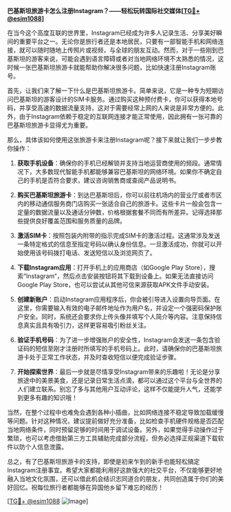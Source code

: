 **巴基斯坦旅游卡怎么注册Instagram？——轻松玩转国际社交媒体[[TG💪+ @esim1088](https://t.me/s/esim1088)]**

在当今这个高度互联的世界里，Instagram已经成为许多人记录生活、分享美好瞬间的重要平台之一。无论你是旅行者还是本地居民，只要有一部智能手机和网络连接，就可以随时随地上传照片或视频，与全球的朋友互动。然而，对于一些刚到巴基斯坦的游客来说，可能会遇到语言障碍或者对当地网络环境不太熟悉的情况，这时候一张巴基斯坦旅游卡就能帮助你解决很多问题，比如快速注册Instagram账号。

首先，让我们来了解一下什么是巴基斯坦旅游卡。简单来说，它是一种专为短期访问巴基斯坦的游客设计的SIM卡服务。通过购买这种预付费卡，你可以获得本地号码，并享受高速的数据流量支持，这对于需要经常上网的人来说是非常方便的。此外，由于Instagram依赖于稳定的互联网连接才能正常使用，因此拥有一张可靠的巴基斯坦旅游卡显得尤为重要。

那么，具体该如何使用这张旅游卡来注册Instagram呢？接下来就让我们一步步教你操作：

1. **获取手机设备**：确保你的手机已经解锁并支持当地运营商使用的频段。通常情况下，大多数现代智能手机都能够兼容巴基斯坦的网络环境。如果你不确定自己的手机是否符合要求，建议咨询销售商或查阅产品说明书。

2. **购买巴基斯坦旅游卡**：到达巴基斯坦后，你可以前往机场内的营业厅或者市区内的移动通信服务商门店购买一张适合自己的旅游卡。这些卡片一般会包含一定量的数据流量以及通话分钟数，价格根据套餐不同而有所差异。记得选择那些提供良好覆盖范围和服务质量的品牌。

3. **激活SIM卡**：按照包装内附带的指示完成SIM卡的激活过程。这通常涉及发送一条特定格式的信息至指定号码以确认身份信息。一旦激活成功，你就可以开始使用该号码拨打电话、发送短信以及浏览网页了。

4. **下载Instagram应用**：打开手机上的应用商店（如Google Play Store），搜索“Instagram”，然后点击安装按钮将其下载到设备上。如果无法直接访问Google Play Store，也可以尝试从其他可信来源获取APK文件手动安装。

5. **创建新账户**：启动Instagram应用程序后，你会被引导进入设置向导页面。在这里，你需要输入有效的电子邮件地址作为用户名，并设定一个强密码保护账户安全。同时，系统还会要求你上传头像并填写个人简介等内容。注意保持信息真实且具有吸引力，这样更容易吸引粉丝关注。

6. **验证手机号码**：为了进一步增强账户的安全性，Instagram会发送一条包含验证码的短信至刚才注册时所填写的手机号码上。此时，请确保你的巴基斯坦旅游卡处于正常工作状态，并及时查收短信以便完成验证步骤。

7. **开始探索世界**：最后一步就是尽情享受Instagram带来的乐趣啦！无论是分享旅途中的美景美食，还是记录日常生活点滴，都可以通过这个平台与全世界的人们建立联系。别忘了多与其他用户互动评论，这样不仅能提升人气，还能学到更多有趣的知识哦！

当然，在整个过程中也难免会遇到各种小插曲，比如网络连接不稳定导致加载缓慢等问题。针对这种情况，建议提前做好充分准备，比如检查手机硬件规格是否匹配当地网络条件，同时预留足够的时间用于调试设备。另外，如果觉得手动操作过于繁琐，也可以考虑借助第三方工具辅助完成部分流程，但务必选择正规渠道下载软件以防个人信息泄露。

总之，有了巴基斯坦旅游卡的支持，即使是初来乍到的新手也能轻松搞定Instagram注册事宜。希望大家都能利用好这款强大的社交平台，不仅能够更好地融入当地文化氛围，还可以借此机会结识志同道合的朋友，共同创造属于你们的美好回忆。祝每位旅行者都能够在异国他乡留下难忘的经历！

[[TG💪+ @esim1088](https://t.me/s/esim1088) ![Image](https://i.postimg.cc/4NQfJmqS/Snipaste-2025-05-13-00-14-12.png)]